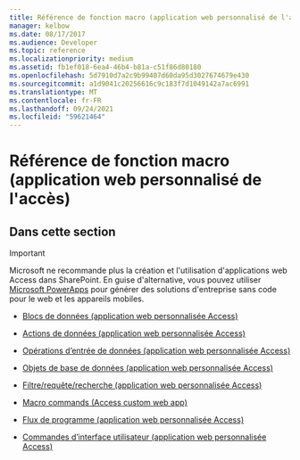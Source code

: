 ```yaml
---
title: Référence de fonction macro (application web personnalisé de l'accès)
manager: kelbow
ms.date: 08/17/2017
ms.audience: Developer
ms.topic: reference
ms.localizationpriority: medium
ms.assetid: fb1ef018-6ea4-46b4-b81a-c51f86d80180
ms.openlocfilehash: 5d7910d7a2c9b99407d60da95d3027674679e430
ms.sourcegitcommit: a1d9041c20256616c9c183f7d1049142a7ac6991
ms.translationtype: MT
ms.contentlocale: fr-FR
ms.lasthandoff: 09/24/2021
ms.locfileid: "59621464"
---
```

# <a name="macro-function-reference-access-custom-web-app"></a>Référence de fonction macro (application web personnalisé de l'accès)

## <a name="in-this-section"></a>Dans cette section

> [!IMPORTANT]
> Microsoft ne recommande plus la création et l'utilisation d'applications web Access dans SharePoint. En guise d'alternative, vous pouvez utiliser [Microsoft PowerApps](https://powerapps.microsoft.com/en-us/) pour générer des solutions d'entreprise sans code pour le web et les appareils mobiles. 
  
- [Blocs de données (application web personnalisée Access)](data-blocksaccess-custom-web-app.md)
    
- [Actions de données (application web personnalisée Access)](data-actions-access-custom-web-app.md)
    
- [Opérations d’entrée de données (application web personnalisée Access)](data-entry-operations-access-custom-web-app.md)
    
- [Objets de base de données (application web personnalisée Access)](database-objects-access-custom-web-app.md)
    
- [Filtre/requête/recherche (application web personnalisée Access)](filter-query-search-access-custom-web-app.md)
    
- [Macro commands (Access custom web app)](macro-commands-access-custom-web-app.md)
    
- [Flux de programme (application web personnalisée Access)](program-flow-access-custom-web-app.md)
    
- [Commandes d’interface utilisateur (application web personnalisée Access)](user-interface-commands-access-custom-web-app.md)
    

